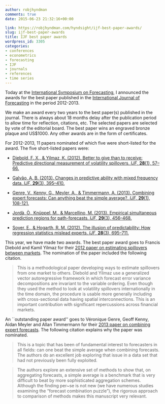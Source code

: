 ```yaml
---
author: robjhyndman
comments: true
date: 2015-06-23 21:32:16+00:00

link: https://robjhyndman.com/hyndsight/ijf-best-paper-awards/
slug: ijf-best-paper-awards
title: IJF best paper awards
wordpress_id: 3305
categories:
- conferences
- econometrics
- forecasting
- IJF
- journals
- references
- time series
---
```


Today at the [International Symposium on Forecasting](http://www.forecasters.org/isf), I announced the awards for the best paper published in the [International Journal of Forecasting](http://www.journals.elsevier.com/international-journal-of-forecasting) in the period 2012-2013.

We make an award every two years to the best paper(s) published in the journal. There is always about 18 months delay after the publication period to allow time for reflection, citations, etc. The selected papers are selected by vote of the editorial board. The best paper wins an engraved bronze plaque and US$1000. Any other awards are in the form of certificates.

For 2012-2013, 11 papers nominated of which five were short-listed for the award. The five short-listed papers were:

  * [Diebold, F. X., & Yilmaz, K. (2012). Better to give than to receive: Predictive directional measurement of volatility spillovers. _IJF_, **28**(1), 57–66.](http://dx.doi.org/10.1016/j.ijforecast.2011.02.006)

  * [Galvão, A. B. (2013). Changes in predictive ability with mixed frequency data. _IJF_, **29**(3), 395–410.](http://dx.doi.org/10.1016/j.ijforecast.2012.10.006)

  * [Genre, V., Kenny, G., Meyler, A., & Timmermann, A. (2013). Combining expert forecasts: Can anything beat the simple average?. _IJF_, **29**(1), 108-121.](http://dx.doi.org/10.1016/j.ijforecast.2012.06.004)

  * [Jordà, Ò., Knüppel, M., & Marcellino, M. (2013). Empirical simultaneous prediction regions for path-forecasts. _IJF_, **29**(3), 456–468.](http://dx.doi.org/10.1016/j.ijforecast.2012.12.002)

  * [Soyer, E., & Hogarth, R. M. (2012). The illusion of predictability: How regression statistics mislead experts. _IJF_, **28**(3), 695–711.](http://dx.doi.org/10.1016/j.ijforecast.2012.02.002)

This year, we have made two awards. The best paper award goes to Francis Diebold and Kamil Yilmaz for their [2012 paper on estimating spillovers between markets](http://dx.doi.org/10.1016/j.ijforecast.2011.02.006). The nomination of the paper included the following citation.

>This is a methodological paper developing ways to estimate spillovers from one market to others. Diebold and Yilmaz use a generalized vector autoregressive framework in which forecast error variance decompositions are invariant to the variable ordering. Even though they used the method to look at volatility spillovers internationally in the time domain, the procedure is usable more generally including with cross-sectional data having spatial interconnections. This is an important contribution with significant repercussions across financial markets.



An ``outstanding paper award'' goes to Véronique Genre, Geoff Kenny, Aidan Meyler and Allan Timmermann for their [2013 paper on combining expert forecasts](http://dx.doi.org/10.1016/j.ijforecast.2012.06.004). The following citation explains why the paper was nominated.


>This is a topic that has been of fundamental interest to forecasters in all fields: can one beat the simple average when combining forecasts. The authors do an excellent job exploring that issue in a data set that had not previously been fully exploited.

>The authors explore an extensive set of methods to show that, on aggregating forecasts, a simple average is a benchmark that is very difficult to beat by more sophisticated aggregation schemes. Although the finding per~se is not new (we have numerous studies examining the “forecast combination puzzle”), the rigorous approach to comparison of methods makes this manuscript very relevant.
